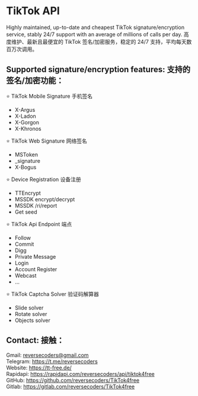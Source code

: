 # TikTok API
Highly maintained, up-to-date and cheapest TikTok signature/encryption service, stably 24/7 support with an average of millions of calls per day.
高度维护、最新且最便宜的 TikTok 签名/加密服务，稳定的 24/7 支持，平均每天数百万次调用。

## Supported signature/encryption features: 支持的签名/加密功能：

⭐ TikTok Mobile Signature 手机签名

- X-Argus
- X-Ladon
- X-Gorgon
- X-Khronos

⭐ TikTok Web Signature 网络签名

- MSToken
- _signature
- X-Bogus

⭐ Device Registration 设备注册

- TTEncrypt
- MSSDK encrypt/decrypt
- MSSDK /ri/report
- Get seed

⭐ TikTok Api Endpoint 端点

- Follow
- Commit
- Digg
- Private Message
- Login
- Account Register
- Webcast
- ...

⭐ TikTok Captcha Solver 验证码解算器

- Slide solver
- Rotate solver
- Objects solver

## Contact: 接触：

Gmail: reversecoders@gmail.com <br>
Telegram: https://t.me/reversecoders <br>
Website: https://tt-free.de/ <br>
Rapidapi: https://rapidapi.com/reversecoders/api/tiktok4free <br>
GitHub: https://github.com/reversecoders/TikTok4free  <br>
Gitlab: https://gitlab.com/reversecoders/TikTok4free
